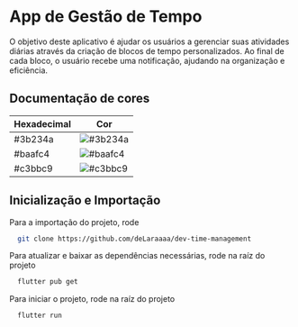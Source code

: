 
# App de Gestão de Tempo

O objetivo deste aplicativo é ajudar os usuários a gerenciar suas atividades diárias através da criação de blocos de tempo personalizados. Ao final de cada bloco, o usuário recebe uma notificação, ajudando na organização e eficiência.

## Documentação de cores

| Hexadecimal               | Cor                                                |
| ----------------- | ---------------------------------------------------------------- |
| #3b234a       | ![#3b234a](https://via.placeholder.com/10/3b234a?text=+) |
| #baafc4       | ![#baafc4](https://via.placeholder.com/10/baafc4?text=+) |
| #c3bbc9       | ![#c3bbc9](https://via.placeholder.com/10/c3bbc9?text=+) |

## Inicialização e Importação

Para a importação do projeto, rode

```bash
  git clone https://github.com/deLaraaaa/dev-time-management
```

Para atualizar e baixar as dependências necessárias, rode na raíz do projeto

```bash
  flutter pub get
```

Para iniciar o projeto, rode na raíz do projeto

```bash
  flutter run
```
